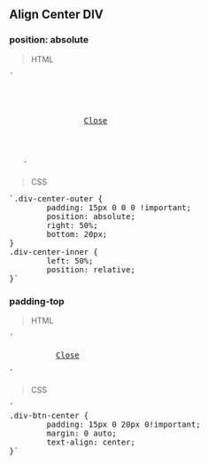 ## Align Center DIV
### position: absolute
> HTML
<pre>
`
   <div class="clear alert-edit-btn div-center-outer">
            <div class="div-center-inner">
                <a href="javascript:;" class="btn btn-grey btn-close div-inner-single-btn" onclick="pop_close()">Close</a>
            </div>
   </div>
   `
</pre>
> CSS
<pre>
`.div-center-outer {
        padding: 15px 0 0 0 !important;
        position: absolute;
        right: 50%;
        bottom: 20px;
}
.div-center-inner {
        left: 50%;
        position: relative;
}`
</pre>

### padding-top
> HTML
<pre>
`      <div class="clear alert-edit-btn div-btn-center">
          <a href="javascript:;" class="btn btn-grey btn-close div-inner-single-btn" onclick="pop_close()">Close</a>
      </div>`
</pre>
> CSS
<pre>
`
.div-btn-center {
        padding: 15px 0 20px 0!important;
        margin: 0 auto;
        text-align: center;
}`
</pre>
